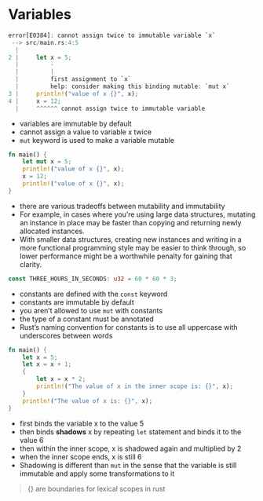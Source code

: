 # Variables

```rust
error[E0384]: cannot assign twice to immutable variable `x`
 --> src/main.rs:4:5
  |
2 |     let x = 5;
  |         -
  |         |
  |         first assignment to `x`
  |         help: consider making this binding mutable: `mut x`
3 |     println!("value of x {}", x);
4 |     x = 12;
  |     ^^^^^^ cannot assign twice to immutable variable
```
- variables are immutable by default
- cannot assign a value to variable x twice
- `mut` keyword is used to make a variable mutable

```rust
fn main() {
    let mut x = 5;
    println!("value of x {}", x);
    x = 12;
    println!("value of x {}", x);
}
```
- there are various tradeoffs between mutability and immutability
- For example, in cases where you’re using large data structures, mutating an instance in place may be faster than copying and returning newly allocated instances. 
- With smaller data structures, creating new instances and writing in a more functional programming style may be easier to think through, so lower performance might be a worthwhile penalty for gaining that clarity.

```rust
const THREE_HOURS_IN_SECONDS: u32 = 60 * 60 * 3;
```
- constants are defined with the `const` keyword
- constants are immutable by default
- you aren’t allowed to use `mut` with constants
- the type of a constant must be annotated
- Rust’s naming convention for constants is to use all uppercase with underscores between words

```rust
fn main() {
    let x = 5;
    let x = x + 1;
    {
        let x = x * 2;
        println!("The value of x in the inner scope is: {}", x);
    }
    println!("The value of x is: {}", x);
}
```
- first binds the variable x to the value 5
- then binds **shadows** x by repeating `let` statement and binds it to the value 6
- then within the inner scope, x is shadowed again and multiplied by 2
- when the inner scope ends, x is still 6
- Shadowing is different than `mut` in the sense that the variable is still immutable and apply some transformations to it

> {} are boundaries for lexical scopes in rust
